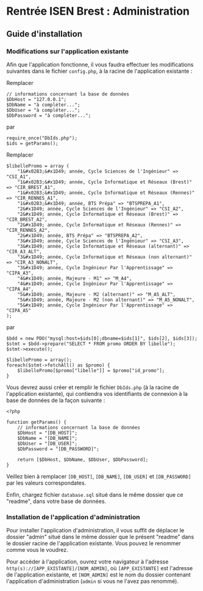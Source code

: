 # Rentrée ISEN Brest : Administration
## Guide d'installation

### Modifications sur l'application existante
Afin que l'application fonctionne, il vous faudra effectuer les modifications suivantes dans le fichier `config.php`, à la racine de l'application existante :

Remplacer
```
// informations concernant la base de données
$DbHost = "127.0.0.1";
$DbName = "à compléter...";
$DbUser = "à compléter...";
$DbPassword = "à compléter..."; 
```
par
```
require_once("DbIds.php");
$ids = getParams();
```

 Remplacer
```
$libellePromo = array (
    "1&#x02B3;&#x1D49; année, Cycle Sciences de l'Ingénieur" => "CSI_A1",
    "1&#x02B3;&#x1D49; année, Cycle Informatique et Réseaux (Brest)" => "CIR_BREST_A1",
    "1&#x02B3;&#x1D49; année, Cycle Informatique et Réseaux (Rennes)" => "CIR_RENNES_A1",        
    "1&#x02B3;&#x1D49; année, BTS Prépa" => "BTSPREPA_A1",    
    "2&#x1D49; année, Cycle Sciences de l'Ingénieur" => "CSI_A2",
    "2&#x1D49; année, Cycle Informatique et Réseaux (Brest)" => "CIR_BREST_A2",
    "2&#x1D49; année, Cycle Informatique et Réseaux (Rennes)" => "CIR_RENNES_A2",        
    "2&#x1D49; année, BTS Prépa" => "BTSPREPA_A2",     
    "3&#x1D49; année, Cycle Sciences de l'Ingénieur" => "CSI_A3",
    "3&#x1D49; année, Cycle Informatique et Réseaux (alternant)" => "CIR_A3_ALT",
    "3&#x1D49; année, Cycle Informatique et Réseaux (non alternant)" => "CIR_A3_NONALT",    
    "3&#x1D49; année, Cycle Ingénieur Par l'Apprentissage" => "CIPA_A3",
    "4&#x1D49; année, Majeure - M1" => "M_A4",
    "4&#x1D49; année, Cycle Ingénieur Par l'Apprentissage" => "CIPA_A4",
    "5&#x1D49; année, Majeure - M2 (alternant)" => "M_A5_ALT",
    "5&#x1D49; année, Majeure - M2 (non alternant)" => "M_A5_NONALT",    
    "5&#x1D49; année, Cycle Ingénieur Par l'Apprentissage" => "CIPA_A5"
);
```
par
```
$bdd = new PDO("mysql:host=$ids[0];dbname=$ids[1]", $ids[2], $ids[3]);
$stmt = $bdd->prepare("SELECT * FROM promo ORDER BY libelle");
$stmt->execute();

$libellePromo = array();
foreach($stmt->fetchAll() as $promo) {
    $libellePromo[$promo["libelle"]] = $promo["id_promo"];
}
```

Vous devrez aussi créer et remplir le fichier `DbIds.php` (à la racine de l'application existante), qui contiendra vos identifiants de connexion à la base de données de la façon suivante :
```
<?php

function getParams() {
    // informations concernant la base de données
    $DbHost = "[DB_HOST]";
    $DbName = "[DB_NAME]";
    $DbUser = "[DB_USER]";
    $DbPassword = "[DB_PASSWORD]";

    return [$DbHost, $DbName, $DbUser, $DbPassword];
}
```
Veillez bien à remplacer `[DB_HOST]`, `[DB_NAME]`, `[DB_USER]` et `[DB_PASSWORD]` par les valeurs correspondates.

Enfin, chargez fichier `database.sql` situé dans le même dossier que ce "readme", dans votre base de données.

### Installation de l'application d'administration
Pour installer l'application d'administration, il vous suffit de déplacer le dossier "admin" situé dans le même dossier que le présent "readme" dans le dossier racine de l'application existante. Vous pouvez le renommer comme vous le voudrez.

Pour accéder à l'application, ouvrez votre navigateur à l'adresse `http(s)://[APP_EXISTANTE]/[NOM_ADMIN]`, où `[APP_EXISTANTE]` est l'adresse de l'application existante, et `[NOM_ADMIN]` est le nom du dossier contenant l'application d'administration (`admin` si vous ne l'avez pas renommé).
